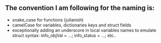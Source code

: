 ## The convention I am following for the naming is:
* snake_case for functions (julianish)
* camelCase for variables, dictionaries keys and struct fields
* exceptionally adding an underscore in local variables names to emulate struct syntax: info_objVal = ...; info_status = ...; etc..
